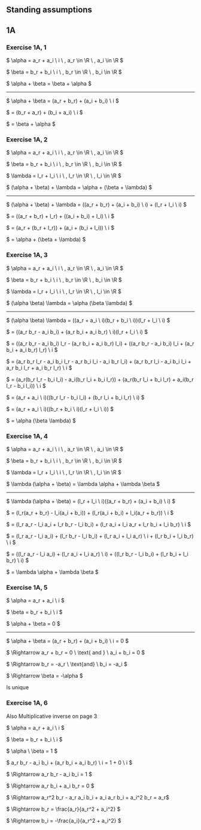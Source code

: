 ## Standing assumptions

## 1A

### Exercise 1A, 1

$ \alpha = a_r + a_i \ i \ , a_r \in \R \ , a_i \in \R $

$ \beta = b_r + b_i \ i \ , b_r \in \R \ , b_i \in \R $

$ \alpha + \beta = \beta + \alpha $

---

$ \alpha + \beta = (a_r + b_r) + (a_i + b_i) \ i $

$ = (b_r + a_r) + (b_i + a_i) \ i $

$ = \beta + \alpha $


### Exercise 1A, 2

$ \alpha = a_r + a_i \ i \ , a_r \in \R \ , a_i \in \R $

$ \beta = b_r + b_i \ i \ , b_r \in \R \ , b_i \in \R $

$ \lambda = l_r + l_i \ i \ , l_r \in \R \ , l_i \in \R $

$ (\alpha + \beta) + \lambda = \alpha + (\beta + \lambda) $

---

$ (\alpha + \beta) + \lambda = ((a_r + b_r) + (a_i + b_i) \ i) + (l_r + l_i \ i) $

$ = ((a_r + b_r) + l_r) + ((a_i + b_i) + l_i) \ i $

$ = (a_r + (b_r + l_r)) + (a_i + (b_i + l_i)) \ i $

$ = \alpha + (\beta + \lambda) $


### Exercise 1A, 3

$ \alpha = a_r + a_i \ i \ , a_r \in \R \ , a_i \in \R $

$ \beta = b_r + b_i \ i \ , b_r \in \R \ , b_i \in \R $

$ \lambda = l_r + l_i \ i \ , l_r \in \R \ , l_i \in \R $

$ (\alpha \beta) \lambda = \alpha (\beta \lambda) $

---

$ (\alpha \beta) \lambda = ((a_r + a_i \ i)(b_r + b_i \ i))(l_r + l_i \ i) $


$ = ((a_r b_r - a_i b_i) + (a_r b_i + a_i b_r) \ i)(l_r + l_i \ i) $

$ = ((a_r b_r - a_i b_i) l_r - (a_r b_i + a_i b_r) l_i) + ((a_r b_r - a_i b_i) l_i + (a_r b_i + a_i b_r) l_r) \ i $

$ = (a_r b_r l_r - a_i b_i l_r - a_r b_i l_i - a_i b_r l_i) + (a_r b_r l_i - a_i b_i l_i + a_r b_i l_r + a_i b_r l_r) \ i $

$ = (a_r(b_r l_r - b_i l_i) - a_i(b_r l_i + b_i l_r)) + (a_r(b_r l_i + b_i l_r) + a_i(b_r l_r - b_i l_i)) \ i $

$ = (a_r + a_i \ i)((b_r l_r - b_i l_i) + (b_r l_i + b_i l_r) \ i) $

$ = (a_r + a_i \ i)((b_r + b_i \ i)(l_r + l_i \ i)) $

$ = \alpha (\beta \lambda) $

### Exercise 1A, 4

$ \alpha = a_r + a_i \ i \ , a_r \in \R \ , a_i \in \R $

$ \beta = b_r + b_i \ i \ , b_r \in \R \ , b_i \in \R $

$ \lambda = l_r + l_i \ i \ , l_r \in \R \ , l_i \in \R $

$ \lambda  (\alpha + \beta) = \lambda \alpha + \lambda \beta $

---

$ \lambda  (\alpha + \beta) = (l_r + l_i \ i)((a_r + b_r) + (a_i + b_i) \ i) $

$ = (l_r(a_r + b_r) - l_i(a_i + b_i)) + (l_r(a_i + b_i) + l_i(a_r + b_r)) \ i $

$ = (l_r a_r - l_i a_i + l_r b_r - l_i b_i) + (l_r a_i + l_i a_r + l_r b_i + l_i b_r) \ i $

$ = (l_r a_r - l_i a_i) + (l_r b_r - l_i b_i) + (l_r a_i + l_i a_r) \ i + (l_r b_i + l_i b_r) \ i $

$ = ((l_r a_r - l_i a_i) + (l_r a_i + l_i a_r) \ i) + ((l_r b_r - l_i b_i) + (l_r b_i + l_i b_r) \ i) $

$ = \lambda \alpha + \lambda \beta $

### Exercise 1A, 5

$ \alpha = a_r + a_i \ i $

$ \beta = b_r + b_i \ i $

$ \alpha + \beta = 0 $

---

$ \alpha + \beta = (a_r + b_r) + (a_i + b_i) \ i = 0 $

$ \Rightarrow a_r + b_r = 0 \ \text{ and } \ a_i + b_i = 0 $

$ \Rightarrow b_r = -a_r \ \text{and} \ b_i = -a_i $

$ \Rightarrow \beta = -\alpha $

Is unique

### Exercise 1A, 6

Also Multiplicative inverse on page 3

$ \alpha = a_r + a_i \ i $

$ \beta = b_r + b_i \ i $

$ \alpha \ \beta = 1 $

$ a_r b_r - a_i b_i + (a_r b_i + a_i b_r) \ i = 1 + 0 \ i $

$ \Rightarrow a_r b_r - a_i b_i = 1 $

$ \Rightarrow a_r b_i + a_i b_r = 0 $

$ \Rightarrow  a_r^2 b_r - a_r a_i b_i + a_i a_r b_i + a_i^2 b_r = a_r$

$ \Rightarrow b_r = \frac{a_r}{a_r^2 + a_i^2} $

$ \Rightarrow b_i = -\frac{a_i}{a_r^2 + a_i^2} $
